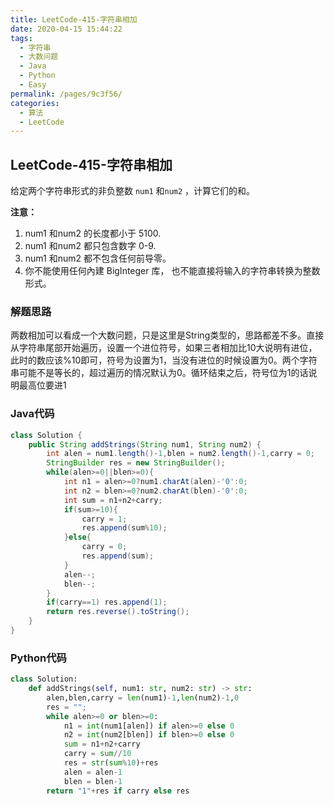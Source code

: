 ```yaml
---
title: LeetCode-415-字符串相加
date: 2020-04-15 15:44:22
tags: 
  - 字符串
  - 大数问题
  - Java
  - Python
  - Easy
permalink: /pages/9c3f56/
categories: 
  - 算法
  - LeetCode
---
```


## LeetCode-415-字符串相加

给定两个字符串形式的非负整数 `num1` 和`num2` ，计算它们的和。

<!--more-->

**注意：**

1. num1 和num2 的长度都小于 5100.
2. num1 和num2 都只包含数字 0-9.
3. num1 和num2 都不包含任何前导零。
4. 你不能使用任何內建 BigInteger 库， 也不能直接将输入的字符串转换为整数形式。

### 解题思路

两数相加可以看成一个大数问题，只是这里是String类型的，思路都差不多。直接从字符串尾部开始遍历，设置一个进位符号，如果三者相加比10大说明有进位，此时的数应该%10即可，符号为设置为1，当没有进位的时候设置为0。两个字符串可能不是等长的，超过遍历的情况默认为0。循环结束之后，符号位为1的话说明最高位要进1

### Java代码

```java
class Solution {
    public String addStrings(String num1, String num2) {
        int alen = num1.length()-1,blen = num2.length()-1,carry = 0;
        StringBuilder res = new StringBuilder();
        while(alen>=0||blen>=0){
            int n1 = alen>=0?num1.charAt(alen)-'0':0;
            int n2 = blen>=0?num2.charAt(blen)-'0':0;
            int sum = n1+n2+carry;
            if(sum>=10){
                carry = 1;
                res.append(sum%10);
            }else{
                carry = 0;
                res.append(sum);
            }
            alen--;
            blen--;
        }
        if(carry==1) res.append(1);
        return res.reverse().toString();
    }
}
```

### Python代码

```python
class Solution:
    def addStrings(self, num1: str, num2: str) -> str:
        alen,blen,carry = len(num1)-1,len(num2)-1,0
        res = "";
        while alen>=0 or blen>=0:
            n1 = int(num1[alen]) if alen>=0 else 0
            n2 = int(num2[blen]) if blen>=0 else 0
            sum = n1+n2+carry
            carry = sum//10
            res = str(sum%10)+res
            alen = alen-1
            blen = blen-1
        return "1"+res if carry else res
```

